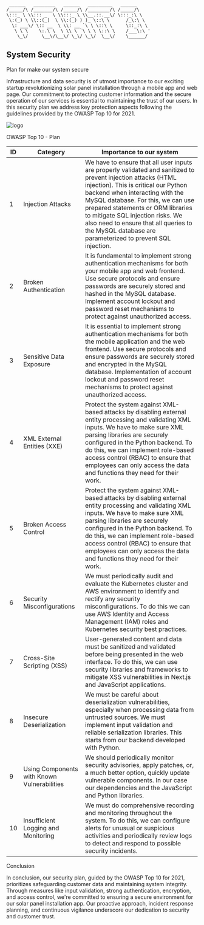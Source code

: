 ```

 ______   ________   ______   _________   ______
/_____/\ /_______/\ /_____/\ /________/\ /_____/\
\:::_ \ \\::: _  \ \\:::_ \ \\__.::.__\/ \:::_:\ \
 \:(_) \ \\::(_)  \ \\:(_) ) )_ \::\ \      /_\:\ \
  \: ___\/ \:: __  \ \\: __ `\ \ \::\ \     \::_:\ \
   \ \ \    \:.\ \  \ \\ \ `\ \ \ \::\ \    /___\:\ '
    \_\/     \__\/\__\/ \_\/ \_\/  \__\/    \______/

```


## System Security

Plan for make our system secure

Infrastructure and data security is of utmost importance to our exciting startup revolutionizing solar panel installation through a mobile app and web page. Our commitment to protecting customer information and the secure operation of our services is essential to maintaining the trust of our users. In this security plan we address key protection aspects following the guidelines provided by the OWASP Top 10 for 2021.


![logo](https://github.com/SofRozo/Part-3/assets/111070857/04b5cafc-d9fd-4e91-9234-57d80062a339)


OWASP Top 10 - Plan

| ID | Category | Importance to our system |
|--------------|--------------|--------------|
| 1   | Injection Attacks    | We have to ensure that all user inputs are properly validated and sanitized to prevent injection attacks (HTML injection). This is critical our Python backend when interacting with the MySQL database. For this, we can use prepared statements or ORM libraries to mitigate SQL injection risks. We also need to ensure that all queries to the MySQL database are parameterized to prevent SQL injection. |
| 2   | Broken Authentication   | It is fundamental to implement strong authentication mechanisms for both your mobile app and web frontend. Use secure protocols and ensure passwords are securely stored and hashed in the MySQL database. Implement account lockout and password reset mechanisms to protect against unauthorized access.   |
| 3  | Sensitive Data Exposure  |It is essential to implement strong authentication mechanisms for both the mobile application and the web frontend. Use secure protocols and ensure passwords are securely stored and encrypted in the MySQL database. Implementation of account lockout and password reset mechanisms to protect against unauthorized access.|
| 4  | XML External Entities (XXE)  |Protect the system against XML-based attacks by disabling external entity processing and validating XML inputs. We have to make sure XML parsing libraries are securely configured in the Python backend. To do this, we can implement role-based access control (RBAC) to ensure that employees can only access the data and functions they need for their work.|
| 5  | Broken Access Control  |Protect the system against XML-based attacks by disabling external entity processing and validating XML inputs. We have to make sure XML parsing libraries are securely configured in the Python backend. To do this, we can implement role-based access control (RBAC) to ensure that employees can only access the data and functions they need for their work.|
| 6  | Security Misconfigurations  | We must periodically audit and evaluate the Kubernetes cluster and AWS environment to identify and rectify any security misconfigurations. To do this we can use AWS Identity and Access Management (IAM) roles and Kubernetes security best practices.|
| 7  | Cross-Site Scripting (XSS)  | User-generated content and data must be sanitized and validated before being presented in the web interface. To do this, we can use security libraries and frameworks to mitigate XSS vulnerabilities in Next.js and JavaScript applications.|
| 8  | Insecure Deserialization  | We must be careful about deserialization vulnerabilities, especially when processing data from untrusted sources. We must implement input validation and reliable serialization libraries. This starts from our backend developed with Python. |
| 9  | Using Components with Known Vulnerabilities | We should periodically monitor security advisories, apply patches, or, a much better option, quickly update vulnerable components. In our case our dependencies and the JavaScript and Python libraries. |
| 10  | Insufficient Logging and Monitoring |We must do comprehensive recording and monitoring throughout the system. To do this, we can configure alerts for unusual or suspicious activities and periodically review logs to detect and respond to possible security incidents. |


Conclusion

In conclusion, our security plan, guided by the OWASP Top 10 for 2021, prioritizes safeguarding customer data and maintaining system integrity. Through measures like input validation, strong authentication, encryption, and access control, we're committed to ensuring a secure environment for our solar panel installation app. Our proactive approach, incident response planning, and continuous vigilance underscore our dedication to security and customer trust.


